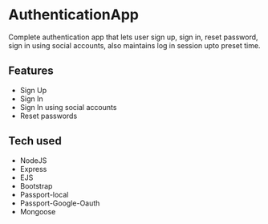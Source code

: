 # AuthenticationApp

Complete authentication app that lets user sign up, sign in, reset password, sign in using social accounts, also maintains log in session upto preset time. 

## Features

  * Sign Up
  * Sign In
  * Sign In using social accounts
  * Reset passwords

## Tech used

  * NodeJS
  * Express
  * EJS
  * Bootstrap
  * Passport-local
  * Passport-Google-Oauth
  * Mongoose
